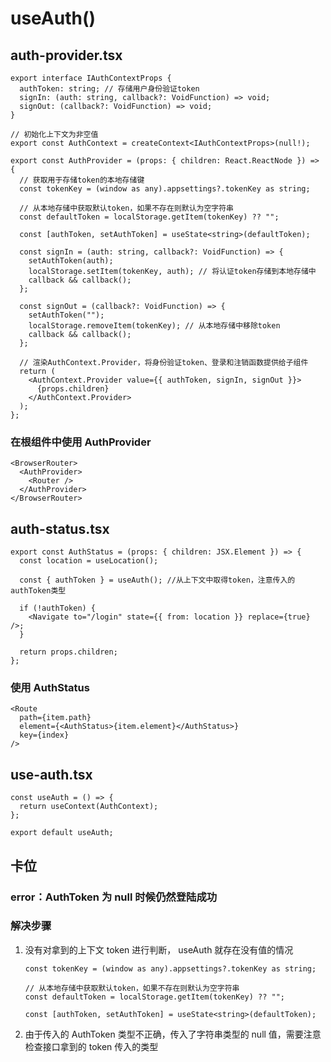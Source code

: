 # useAuth()

## auth-provider.tsx

```tsx
export interface IAuthContextProps {
  authToken: string; // 存储用户身份验证token
  signIn: (auth: string, callback?: VoidFunction) => void;
  signOut: (callback?: VoidFunction) => void;
}

// 初始化上下文为非空值
export const AuthContext = createContext<IAuthContextProps>(null!);

export const AuthProvider = (props: { children: React.ReactNode }) => {
  // 获取用于存储token的本地存储键
  const tokenKey = (window as any).appsettings?.tokenKey as string;

  // 从本地存储中获取默认token，如果不存在则默认为空字符串
  const defaultToken = localStorage.getItem(tokenKey) ?? "";

  const [authToken, setAuthToken] = useState<string>(defaultToken);

  const signIn = (auth: string, callback?: VoidFunction) => {
    setAuthToken(auth);
    localStorage.setItem(tokenKey, auth); // 将认证token存储到本地存储中
    callback && callback();
  };

  const signOut = (callback?: VoidFunction) => {
    setAuthToken("");
    localStorage.removeItem(tokenKey); // 从本地存储中移除token
    callback && callback();
  };

  // 渲染AuthContext.Provider，将身份验证token、登录和注销函数提供给子组件
  return (
    <AuthContext.Provider value={{ authToken, signIn, signOut }}>
      {props.children}
    </AuthContext.Provider>
  );
};
```

### 在根组件中使用 AuthProvider

```tsx
<BrowserRouter>
  <AuthProvider>
    <Router />
  </AuthProvider>
</BrowserRouter>
```

## auth-status.tsx

```tsx
export const AuthStatus = (props: { children: JSX.Element }) => {
  const location = useLocation();

  const { authToken } = useAuth(); //从上下文中取得token，注意传入的authToken类型

  if (!authToken) {
    <Navigate to="/login" state={{ from: location }} replace={true} />;
  }

  return props.children;
};
```

### 使用 AuthStatus

```tsx
<Route
  path={item.path}
  element={<AuthStatus>{item.element}</AuthStatus>}
  key={index}
/>
```

## use-auth.tsx

```tsx
const useAuth = () => {
  return useContext(AuthContext);
};

export default useAuth;
```

## 卡位

### error：AuthToken 为 null 时候仍然登陆成功

### 解决步骤

1. 没有对拿到的上下文 token 进行判断， useAuth 就存在没有值的情况

   ```tsx
   const tokenKey = (window as any).appsettings?.tokenKey as string;

   // 从本地存储中获取默认token，如果不存在则默认为空字符串
   const defaultToken = localStorage.getItem(tokenKey) ?? "";

   const [authToken, setAuthToken] = useState<string>(defaultToken);
   ```

2. 由于传入的 AuthToken 类型不正确，传入了字符串类型的 null 值，需要注意检查接口拿到的 token 传入的类型
